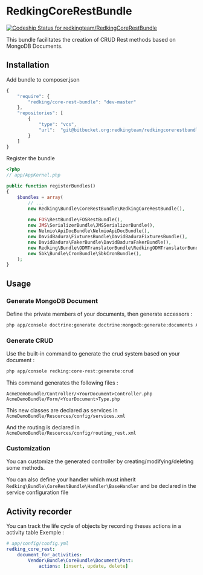 RedkingCoreRestBundle
=====================

[ ![Codeship Status for redkingteam/RedkingCoreRestBundle](https://www.codeship.io/projects/bce62480-46ed-0132-16d3-124ef0ebe42e/status)](https://www.codeship.io/projects/45433)

This bundle facilitates the creation of CRUD Rest methods based on MongoDB Documents.

## Installation

Add bundle to composer.json

```js
{
    "require": {
        "redking/core-rest-bundle": "dev-master"
    },
    "repositories": [
        {
            "type": "vcs",
            "url":  "git@bitbucket.org:redkingteam/redkingcorerestbundle.git"
        }
    ]
}
```

Register the bundle

``` php
<?php
// app/AppKernel.php

public function registerBundles()
{
    $bundles = array(
        // ...
        new Redking\Bundle\CoreRestBundle\RedkingCoreRestBundle(),
        
        new FOS\RestBundle\FOSRestBundle(),
        new JMS\SerializerBundle\JMSSerializerBundle(),
        new Nelmio\ApiDocBundle\NelmioApiDocBundle(),
        new DavidBadura\FixturesBundle\DavidBaduraFixturesBundle(),
        new DavidBadura\FakerBundle\DavidBaduraFakerBundle(),
        new Redking\Bundle\ODMTranslatorBundle\RedkingODMTranslatorBundle(),
        new Sbk\Bundle\CronBundle\SbkCronBundle(),
    );
}
```

## Usage

### Generate MongoDB Document

Define the private members of your documents, then generate accessors : 

```bash
php app/console doctrine:generate doctrine:mongodb:generate:documents AcmeDemoBundle
```

### Generate CRUD

Use the built-in command to generate the crud system based on your document : 

```bash
php app/console redking:core-rest:generate:crud
```

This command generates the following files : 

`AcmeDemoBundle/Controller/<YourDocument>Controller.php`
`AcmeDemoBundle/Form/<YourDocument>Type.php`

This new classes are declared as services in 
`AcmeDemoBundle/Resources/config/services.xml`

And the routing is declared in 
`AcmeDemoBundle/Resources/config/routing_rest.xml`


### Customization

You can customize the generated controller by creating/modifying/deleting some methods.

You can also define your handler which must inherit `Redking\Bundle\CoreRestBundle\Handler\BaseHandler`
and be declared in the service configuration file


## Activity recorder

You can track the life cycle of objects by recording theses actions in a activity table
Exemple : 

```yaml
# app/config/config.yml
redking_core_rest:
    document_for_activities:
        Vendor\Bundle\CoreBundle\Document\Post:
            actions: [insert, update, delete]
```
